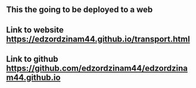 ## This the going to be deployed to a web
## Link to website <https://edzordzinam44.github.io/transport.html>
## Link to github <https://github.com/edzordzinam44/edzordzinam44.github.io>
